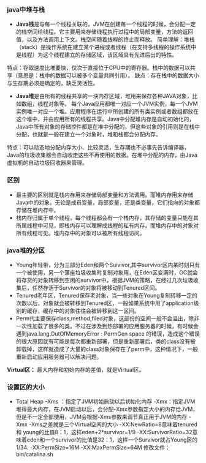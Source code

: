 ### java中堆与栈
- **Java栈**是与每一个线程关联的，JVM在创建每一个线程的时候，会分配一定的栈空间给线程。它主要用来存储线程执行过程中的局部变量，方法的返回值，以及方法调用上下文。栈空间随着线程的终止而释放。
简单理解：堆栈（stack）是操作系统在建立某个进程或者线程（在支持多线程的操作系统中是线程）为这个线程建立的存储区域，该区域具有先进后出的特性。     
    
特点：存取速度比堆要快，仅次于直接位于CPU中的寄存器。栈中的数据可以共享（意思是：栈中的数据可以被多个变量共同引用）。
缺点：存在栈中的数据大小与生存期必须是确定的，缺乏灵活性。 
- **Java堆**是由所有的线程共享的一块内存区域，堆用来保存各种JAVA对象，比如数组，线程对象等。
每个Java应用都唯一对应一个JVM实例，每一个JVM实例唯一对应一个堆。应用程序在运行中所创建的所有类实例或者数组都放在这个堆中，并由应用所有的线程共享。Java中分配堆内存是自动初始化的，Java中所有对象的存储控件都是在堆中分配的，但这些对象的引用则是在栈中分配，也就是一般在建立一个对象时，堆和栈都会分配内存。 

特点：可以动态地分配内存大小、比较灵活，生存期也不必事先告诉编译器，Java的垃圾收集器会自动收走这些不再使用的数据。在堆中分配的内存，由Java虚拟机的自动垃圾回收器来管理。

### 区别
- 最主要的区别就是栈内存用来存储局部变量和方法调用。而堆内存用来存储Java中的对象。无论是成员变量，局部变量，还是类变量，它们指向的对象都存储在堆内存中。
- 栈内存归属于单个线程，每个线程都会有一个栈内存，其存储的变量只能在其所属线程中可见，即栈内存可以理解成线程的私有内存。而堆内存中的对象对所有线程可见。堆内存中的对象可以被所有线程访问。
### java堆的分区
- Young年轻带，分为三部分Eden和两个Suivivor,其中survivor区内某时刻只有一个被使用，另一个落座垃圾收集时复制对象用，在Eden区变满时，GC就会将存货的对象转移到空闲的survivor中，根据JVM的策略，在经过几次垃圾收集后，任然存活于Survivor的对象将被移动到Tenured区间。
- Tenured老年区，Tenured保存老对象，当一些对象在Young复制转移一定的次数以后，对象就会被转移到Tenured区，一般如果系统中用了application级别的缓存，缓存中的对象往往会被转移到这一区间。
- Perm代主要保存class,method,filed对象，这部份的空间一般不会溢出，除非一次性加载了很多的类，不过在涉及到热部署的应用服务器的时候，有时候会遇到java.lang.OutOfMemoryError : PermGen space 的错误，造成这个错误的很大原因就有可能是每次都重新部署，但是重新部署后，类的class没有被卸载掉，这样就造成了大量的class对象保存在了perm中，这种情况下，一般重新启动应用服务器可以解决问题。

**Virtual区：**
最大内存和初始内存的差值，就是Virtual区。
### 设置区的大小
- Total Heap
-Xms ：指定了JVM初始启动以后初始化内存
-Xmx：指定JVM堆得最大内存，在JVM启动以后，会分配-Xmx参数指定大小的内存给JVM，但是不一定全部使用，JVM会根据-Xms参数来调节真正用于JVM的内存
-Xmx -Xms之差就是三个Virtual空间的大小
-XX:NewRatio=8意味着tenured 和 young的比值8：1，这样eden+2*survivor=1/9
-XX:SurvivorRatio=32意味着eden和一个survivor的比值是32：1，这样一个Survivor就占Young区的1/34.
-XX:PermSize=16M -XX:MaxPermSize=64M
修改文件：bin/catalina.sh
